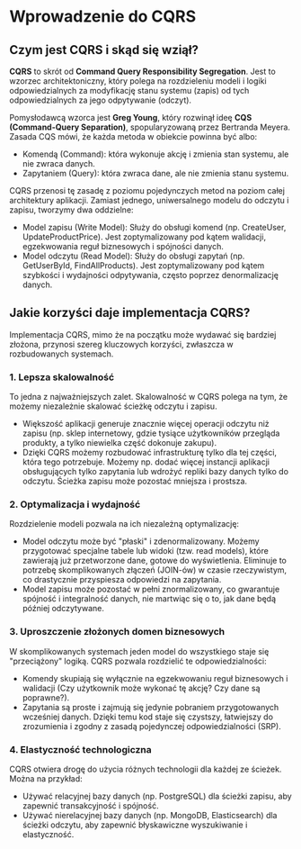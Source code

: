 # Wprowadzenie do CQRS
## Czym jest CQRS i skąd się wziął?
**CQRS** to skrót od **Command Query Responsibility Segregation**. Jest to wzorzec architektoniczny, 
który polega na rozdzieleniu modeli i logiki odpowiedzialnych za modyfikację stanu systemu (zapis) 
od tych odpowiedzialnych za jego odpytywanie (odczyt).

Pomysłodawcą wzorca jest **Greg Young**, który rozwinął ideę **CQS (Command-Query Separation)**, 
spopularyzowaną przez Bertranda Meyera. Zasada CQS mówi, że każda metoda w obiekcie powinna być albo:

- Komendą (Command): która wykonuje akcję i zmienia stan systemu, ale nie zwraca danych.
- Zapytaniem (Query): która zwraca dane, ale nie zmienia stanu systemu.

CQRS przenosi tę zasadę z poziomu pojedynczych metod na poziom całej architektury aplikacji. Zamiast jednego, uniwersalnego modelu do odczytu i zapisu, tworzymy dwa oddzielne:
- Model zapisu (Write Model): Służy do obsługi komend (np. CreateUser, UpdateProductPrice). Jest zoptymalizowany pod kątem walidacji, egzekwowania reguł biznesowych i spójności danych.
- Model odczytu (Read Model): Służy do obsługi zapytań (np. GetUserById, FindAllProducts). Jest zoptymalizowany pod kątem szybkości i wydajności odpytywania, często poprzez denormalizację danych.

## Jakie korzyści daje implementacja CQRS?
Implementacja CQRS, mimo że na początku może wydawać się bardziej złożona, przynosi szereg kluczowych korzyści, zwłaszcza w rozbudowanych systemach.

### 1. Lepsza skalowalność
To jedna z najważniejszych zalet. Skalowalność w CQRS polega na tym, że możemy niezależnie skalować ścieżkę odczytu i zapisu.

- Większość aplikacji generuje znacznie więcej operacji odczytu niż zapisu (np. sklep internetowy, gdzie tysiące użytkowników przegląda produkty, a tylko niewielka część dokonuje zakupu).
- Dzięki CQRS możemy rozbudować infrastrukturę tylko dla tej części, która tego potrzebuje. Możemy np. dodać więcej instancji aplikacji obsługujących tylko zapytania lub wdrożyć repliki bazy danych tylko do odczytu. Ścieżka zapisu może pozostać mniejsza i prostsza.

### 2. Optymalizacja i wydajność
Rozdzielenie modeli pozwala na ich niezależną optymalizację:

- Model odczytu może być "płaski" i zdenormalizowany. Możemy przygotować specjalne tabele lub widoki (tzw. read models), które zawierają już przetworzone dane, gotowe do wyświetlenia. Eliminuje to potrzebę skomplikowanych złączeń (JOIN-ów) w czasie rzeczywistym, co drastycznie przyspiesza odpowiedzi na zapytania.
- Model zapisu może pozostać w pełni znormalizowany, co gwarantuje spójność i integralność danych, nie martwiąc się o to, jak dane będą później odczytywane.

### 3. Uproszczenie złożonych domen biznesowych
W skomplikowanych systemach jeden model do wszystkiego staje się "przeciążony" logiką. CQRS pozwala rozdzielić te odpowiedzialności:

- Komendy skupiają się wyłącznie na egzekwowaniu reguł biznesowych i walidacji (Czy użytkownik może wykonać tę akcję? Czy dane są poprawne?).
- Zapytania są proste i zajmują się jedynie pobraniem przygotowanych wcześniej danych.
Dzięki temu kod staje się czystszy, łatwiejszy do zrozumienia i zgodny z zasadą pojedynczej odpowiedzialności (SRP).

### 4. Elastyczność technologiczna
CQRS otwiera drogę do użycia różnych technologii dla każdej ze ścieżek. Można na przykład:

- Używać relacyjnej bazy danych (np. PostgreSQL) dla ścieżki zapisu, aby zapewnić transakcyjność i spójność.
- Używać nierelacyjnej bazy danych (np. MongoDB, Elasticsearch) dla ścieżki odczytu, aby zapewnić błyskawiczne wyszukiwanie i elastyczność.
